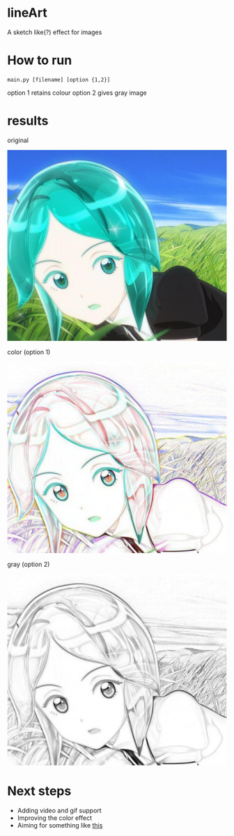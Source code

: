 # lineArt
A sketch like(?) effect for images

# How to run
```
main.py [filename] [option {1,2}]
```

option 1 retains colour
option 2 gives gray image

# results
original

![original](testImg/phos.jpg?raw=true "original")

color (option 1)

![color result](result/result_color.jpg?raw=true "color result")

gray (option 2)

![gray result](result/result_bw.jpg?raw=true "gray result")

# Next steps
- Adding video and gif support
- Improving the color effect
- Aiming for something like [this](https://youtu.be/tDU5yu04mmc)
